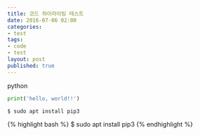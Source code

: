 ```yaml
---
title: 코드 하이라이팅 테스트
date: 2016-07-06 02:00
categories:
- test
tags:
- code
- test
layout: post
published: true
---
```


python

```python
print('hello, world!!')
```

```bash
$ sudo apt install pip3
```

{% highlight bash %}
$ sudo apt install pip3
{% endhighlight %}
